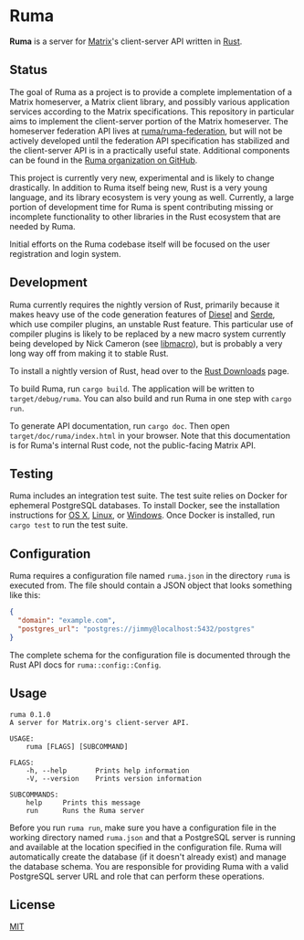 # Ruma

**Ruma** is a server for [Matrix](https://matrix.org/)'s client-server API written in [Rust](https://www.rust-lang.org/).

## Status

The goal of Ruma as a project is to provide a complete implementation of a Matrix homeserver, a Matrix client library, and possibly various application services according to the Matrix specifications.
This repository in particular aims to implement the client-server portion of the Matrix homeserver.
The homeserver federation API lives at [ruma/ruma-federation](https://github.com/ruma/ruma-federation), but will not be actively developed until the federation API specification has stabilized and the client-server API is in a practically useful state.
Additional components can be found in the [Ruma organization on GitHub](https://github.com/ruma).

This project is currently very new, experimental and is likely to change drastically.
In addition to Ruma itself being new, Rust is a very young language, and its library ecosystem is very young as well.
Currently, a large portion of development time for Ruma is spent contributing missing or incomplete functionality to other libraries in the Rust ecosystem that are needed by Ruma.

Initial efforts on the Ruma codebase itself will be focused on the user registration and login system.

## Development

Ruma currently requires the nightly version of Rust, primarily because it makes heavy use of the code generation features of [Diesel](https://github.com/sgrif/diesel) and [Serde](https://github.com/serde-rs/serde), which use compiler plugins, an unstable Rust feature.
This particular use of compiler plugins is likely to be replaced by a new macro system currently being developed by Nick Cameron (see [libmacro](http://www.ncameron.org/blog/libmacro/)), but is probably a very long way off from making it to stable Rust.

To install a nightly version of Rust, head over to the [Rust Downloads](https://www.rust-lang.org/downloads.html) page.

To build Ruma, run `cargo build`. The application will be written to `target/debug/ruma`.
You can also build and run Ruma in one step with `cargo run`.

To generate API documentation, run `cargo doc`. Then open `target/doc/ruma/index.html` in your browser.
Note that this documentation is for Ruma's internal Rust code, not the public-facing Matrix API.

## Testing

Ruma includes an integration test suite.
The test suite relies on Docker for ephemeral PostgreSQL databases.
To install Docker, see the installation instructions for [OS X](https://docs.docker.com/mac/), [Linux](https://docs.docker.com/linux/), or [Windows](https://docs.docker.com/windows/).
Once Docker is installed, run `cargo test` to run the test suite.

## Configuration

Ruma requires a configuration file named `ruma.json` in the directory `ruma` is executed from.
The file should contain a JSON object that looks something like this:

``` json
{
  "domain": "example.com",
  "postgres_url": "postgres://jimmy@localhost:5432/postgres"
}
```

The complete schema for the configuration file is documented through the Rust API docs for `ruma::config::Config`.

## Usage

```
ruma 0.1.0
A server for Matrix.org's client-server API.

USAGE:
	ruma [FLAGS] [SUBCOMMAND]

FLAGS:
    -h, --help       Prints help information
    -V, --version    Prints version information

SUBCOMMANDS:
    help     Prints this message
    run      Runs the Ruma server
```

Before you run `ruma run`, make sure you have a configuration file in the working directory named `ruma.json` and that a PostgreSQL server is running and available at the location specified in the configuration file. Ruma will automatically create the database (if it doesn't already exist) and manage the database schema. You are responsible for providing Ruma with a valid PostgreSQL server URL and role that can perform these operations.

## License

[MIT](http://opensource.org/licenses/MIT)
